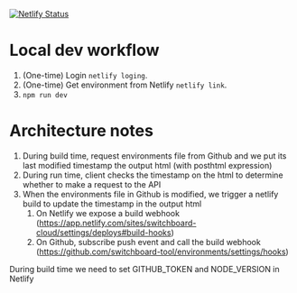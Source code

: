 [![Netlify Status](https://api.netlify.com/api/v1/badges/e0daa35a-8356-4e03-b337-7ce79b55a758/deploy-status)](https://app.netlify.com/sites/switchboard-cloud/deploys)

# Local dev workflow

1. (One-time) Login `netlify loging`.
2. (One-time) Get environment from Netlify `netlify link`.
3. `npm run dev`

# Architecture notes

1. During build time, request environments file from Github and we put its last modified timestamp the output html (with posthtml expression)
2. During run time, client checks the timestamp on the html to determine whether to make a request to the API
3. When the environments file in Github is modified, we trigger a netlify build to update the timestamp in the output html
   1. On Netlify we expose a build webhook (https://app.netlify.com/sites/switchboard-cloud/settings/deploys#build-hooks)
   2. On Github, subscribe push event and call the build webhook (https://github.com/switchboard-tool/environments/settings/hooks)

During build time we need to set GITHUB_TOKEN and NODE_VERSION in Netlify
